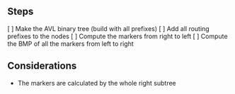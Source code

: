 ## Steps

[ ] Make the AVL binary tree (build with all prefixes)
[ ] Add all routing prefixes to the nodes
[ ] Compute the markers from right to left
[ ] Compute the BMP of all the markers from left to right

## Considerations

- The markers are calculated by the whole right subtree
